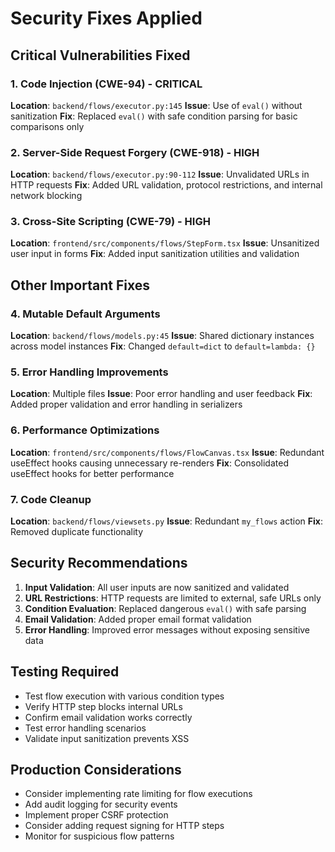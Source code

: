 # Security Fixes Applied

## Critical Vulnerabilities Fixed

### 1. Code Injection (CWE-94) - CRITICAL
**Location**: `backend/flows/executor.py:145`
**Issue**: Use of `eval()` without sanitization
**Fix**: Replaced `eval()` with safe condition parsing for basic comparisons only

### 2. Server-Side Request Forgery (CWE-918) - HIGH
**Location**: `backend/flows/executor.py:90-112`
**Issue**: Unvalidated URLs in HTTP requests
**Fix**: Added URL validation, protocol restrictions, and internal network blocking

### 3. Cross-Site Scripting (CWE-79) - HIGH
**Location**: `frontend/src/components/flows/StepForm.tsx`
**Issue**: Unsanitized user input in forms
**Fix**: Added input sanitization utilities and validation

## Other Important Fixes

### 4. Mutable Default Arguments
**Location**: `backend/flows/models.py:45`
**Issue**: Shared dictionary instances across model instances
**Fix**: Changed `default=dict` to `default=lambda: {}`

### 5. Error Handling Improvements
**Location**: Multiple files
**Issue**: Poor error handling and user feedback
**Fix**: Added proper validation and error handling in serializers

### 6. Performance Optimizations
**Location**: `frontend/src/components/flows/FlowCanvas.tsx`
**Issue**: Redundant useEffect hooks causing unnecessary re-renders
**Fix**: Consolidated useEffect hooks for better performance

### 7. Code Cleanup
**Location**: `backend/flows/viewsets.py`
**Issue**: Redundant `my_flows` action
**Fix**: Removed duplicate functionality

## Security Recommendations

1. **Input Validation**: All user inputs are now sanitized and validated
2. **URL Restrictions**: HTTP requests are limited to external, safe URLs only
3. **Condition Evaluation**: Replaced dangerous `eval()` with safe parsing
4. **Email Validation**: Added proper email format validation
5. **Error Handling**: Improved error messages without exposing sensitive data

## Testing Required

- Test flow execution with various condition types
- Verify HTTP step blocks internal URLs
- Confirm email validation works correctly
- Test error handling scenarios
- Validate input sanitization prevents XSS

## Production Considerations

- Consider implementing rate limiting for flow executions
- Add audit logging for security events
- Implement proper CSRF protection
- Consider adding request signing for HTTP steps
- Monitor for suspicious flow patterns